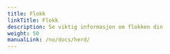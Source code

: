 ```yaml
---
title: Flokk
linkTitle: Flokk
description: Se viktig informasjon om flokken din
weight: 50
manualLink: /no/docs/herd/
---
```

<script>
  window.location.href = "/no/docs/herd/";
</script>
